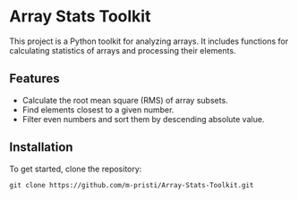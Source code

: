 # Array Stats Toolkit

This project is a Python toolkit for analyzing arrays. It includes functions for calculating statistics of arrays and processing their elements.

## Features
- Calculate the root mean square (RMS) of array subsets.
- Find elements closest to a given number.
- Filter even numbers and sort them by descending absolute value.

## Installation

To get started, clone the repository:

```
git clone https://github.com/m-pristi/Array-Stats-Toolkit.git
```
